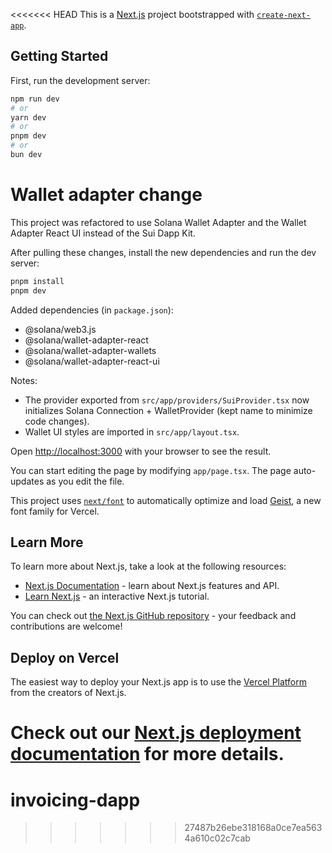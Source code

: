 <<<<<<< HEAD
This is a [Next.js](https://nextjs.org) project bootstrapped with [`create-next-app`](https://nextjs.org/docs/app/api-reference/cli/create-next-app).

## Getting Started

First, run the development server:

```bash
npm run dev
# or
yarn dev
# or
pnpm dev
# or
bun dev
```

# Wallet adapter change

This project was refactored to use Solana Wallet Adapter and the Wallet Adapter React UI instead of the Sui Dapp Kit.

After pulling these changes, install the new dependencies and run the dev server:

```bash
pnpm install
pnpm dev
```

Added dependencies (in `package.json`):
- @solana/web3.js
- @solana/wallet-adapter-react
- @solana/wallet-adapter-wallets
- @solana/wallet-adapter-react-ui

Notes:
- The provider exported from `src/app/providers/SuiProvider.tsx` now initializes Solana Connection + WalletProvider (kept name to minimize code changes).
- Wallet UI styles are imported in `src/app/layout.tsx`.

Open [http://localhost:3000](http://localhost:3000) with your browser to see the result.

You can start editing the page by modifying `app/page.tsx`. The page auto-updates as you edit the file.

This project uses [`next/font`](https://nextjs.org/docs/app/building-your-application/optimizing/fonts) to automatically optimize and load [Geist](https://vercel.com/font), a new font family for Vercel.

## Learn More

To learn more about Next.js, take a look at the following resources:

- [Next.js Documentation](https://nextjs.org/docs) - learn about Next.js features and API.
- [Learn Next.js](https://nextjs.org/learn) - an interactive Next.js tutorial.

You can check out [the Next.js GitHub repository](https://github.com/vercel/next.js) - your feedback and contributions are welcome!

## Deploy on Vercel

The easiest way to deploy your Next.js app is to use the [Vercel Platform](https://vercel.com/new?utm_medium=default-template&filter=next.js&utm_source=create-next-app&utm_campaign=create-next-app-readme) from the creators of Next.js.

Check out our [Next.js deployment documentation](https://nextjs.org/docs/app/building-your-application/deploying) for more details.
=======
# invoicing-dapp
>>>>>>> 27487b26ebe318168a0ce7ea5634a610c02c7cab
